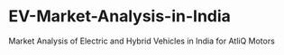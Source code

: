 # EV-Market-Analysis-in-India
Market Analysis of Electric and Hybrid Vehicles in India for AtliQ Motors
